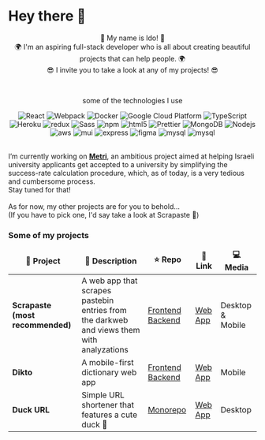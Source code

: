 # Hey there 🤠

<div align="center">
    
👋 My name is Ido! 👋  
🌍 I'm an aspiring full-stack developer who is all about creating beautiful projects that can help people. 🌍  
  😎 I invite you to take a look at any of my projects! 😎

</div>
</br>

<div align="center">
  <p>  some of the technologies I use  </p>
<img alt="React" src="https://img.shields.io/badge/-React-45b8d8?style=flat-square&logo=react&logoColor=white" />
  <img alt="Webpack" src="https://img.shields.io/badge/-Webpack-8DD6F9?style=flat-square&logo=webpack&logoColor=white" /> 
  <img alt="Docker" src="https://img.shields.io/badge/-Docker-46a2f1?style=flat-square&logo=docker&logoColor=white" />
  <img alt="Google Cloud Platform" src="https://img.shields.io/badge/-Google_Cloud_Platform-1a73e8?style=flat-square&logo=google-cloud&logoColor=white" />
  <img alt="TypeScript" src="https://img.shields.io/badge/-TypeScript-007ACC?style=flat-square&logo=typescript&logoColor=white" />
  <img alt="Heroku" src="https://img.shields.io/badge/-Heroku-430098?style=flat-square&logo=heroku&logoColor=white" />
  <img alt="redux" src="https://img.shields.io/badge/-Redux-764ABC?style=flat-square&logo=redux&logoColor=white" />
  <img alt="Sass" src="https://img.shields.io/badge/-Sass-CC6699?style=flat-square&logo=sass&logoColor=white" />
  <img alt="npm" src="https://img.shields.io/badge/-NPM-CB3837?style=flat-square&logo=npm&logoColor=white" />
  <img alt="html5" src="https://img.shields.io/badge/-HTML5-E34F26?style=flat-square&logo=html5&logoColor=white" />
  <img alt="Prettier" src="https://img.shields.io/badge/-Prettier-F7B93E?style=flat-square&logo=prettier&logoColor=white" />
  <img alt="MongoDB" src="https://img.shields.io/badge/-MongoDB-13aa52?style=flat-square&logo=mongodb&logoColor=white" />
  <img alt="Nodejs" src="https://img.shields.io/badge/-Nodejs-43853d?style=flat-square&logo=Node.js&logoColor=white" />
  <img alt="aws" src="https://img.shields.io/badge/-AWS-dead0d?style=flat-square&logo=amazonaws&logoColor=black" />
  <img alt="mui" src="https://img.shields.io/badge/-MUI-333333?style=flat-square&logo=mui&logoColor=nav" />
  <img alt="express" src="https://img.shields.io/badge/-express-444444?style=flat-square&logo=express&logoColor=nav" />
  <img alt="figma" src="https://img.shields.io/badge/-Figma-2f3c5c?style=flat-square&logo=figma&logoColor=nav" />
  <img alt="mysql" src="https://img.shields.io/badge/-mySQL-ffffff?style=flat-square&logo=mysql&logoColor=nav" />
  <img alt="mysql" src="https://img.shields.io/badge/-Jest-662b60?style=flat-square&logo=jest" />
  </div>

  </br>

I’m currently working on **[Metri](https://github.com/strauss02/metriengine)**, an ambitious project aimed at helping Israeli university applicants get accepted to a university by simplifying the success-rate calculation procedure, which, as of today, is a very tedious and cumbersome process.  
Stay tuned for that!  
</br>
As for now, my other projects are for you to behold...  
(If you have to pick one, I'd say take a look at Scrapaste 🤭)

### Some of my projects

<table>
  <thead align="center">
    <tr border: none;>
      <td><b>🎁 Project</b></td>
      <td><b>📝 Description</b></td>
      <td><b>⭐ Repo</b></td>
      <td><b>🔗 Link</b></td>
      <td><b>💻 Media</b></td>
    </tr>
  </thead>
  <tbody>
    <tr>
      <td><b>Scrapaste (most recommended)</b></a></td>
      <td> A web app that scrapes pastebin entries from the darkweb and views them with analyzations</td>
      <td> <a href="https://github.com/strauss02/scraper-frontend">Frontend</a> 
       <a href="https://github.com/strauss02/scraper-backend">Backend</a> 
      </td>
      <td>  <a href="https://scrapaste.herokuapp.com/"> Web App </a></td>
    <td> Desktop & Mobile</td>
    </tr>
	  <tr>
      <td><b>Dikto</b></a></td>
      <td> A mobile-first dictionary web app</td>
      <td> <a href="https://github.com/strauss02/dikto-frontend">Frontend</a> 
       <a href="https://github.com/strauss02/dikto-backend">Backend</a> </td>
      <td> <a href="https://bit.ly/3hE9Kyc""> Web App </a></td>
      <td>Mobile</td>
    </tr>
    <tr>
      <td><b>Duck URL</b></a></td>
      <td>Simple URL shortener that features a cute duck 🦆 </td>
      <td><a href="https://github.com/strauss02/duck-url-cookie">Monorepo</td>
      <td><a href="https://duck-url.herokuapp.com/"> Web App </a></td>
      <td>Desktop</td>
    </tr>
  </tbody>
</table>
<!--
**strauss02/strauss02** is a ✨ _special_ ✨ repository because its `README.md` (this file) appears on your GitHub profile.

Here are some ideas to get you started:

- 🌱 I’m currently learning ...
- 👯 I’m looking to collaborate on ...
- 🤔 I’m looking for help with ...
- 💬 Ask me about ...
- 📫 How to reach me: ...
- 😄 Pronouns: ...
- ⚡ Fun fact: ...
  -->
